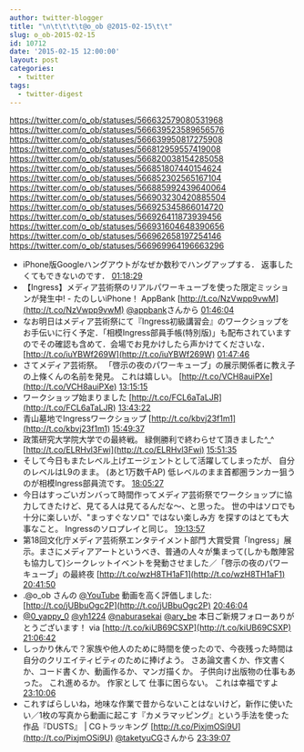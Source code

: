 ```yaml
---
author: twitter-blogger
title: "\n\t\t\t\t@o_ob @2015-02-15\t\t"
slug: o_ob-2015-02-15
id: 10712
date: '2015-02-15 12:00:00'
layout: post
categories:
  - twitter
tags:
  - twitter-digest
---
```


https://twitter.com/o_ob/statuses/566632579080531968 https://twitter.com/o_ob/statuses/566639523589656576 https://twitter.com/o_ob/statuses/566639950817275908 https://twitter.com/o_ob/statuses/566812959557419008 https://twitter.com/o_ob/statuses/566820038154285058 https://twitter.com/o_ob/statuses/566851807440154624 https://twitter.com/o_ob/statuses/566852302565167104 https://twitter.com/o_ob/statuses/566885992439640064 https://twitter.com/o_ob/statuses/566903230420885504 https://twitter.com/o_ob/statuses/566925345866014720 https://twitter.com/o_ob/statuses/566926411873939456 https://twitter.com/o_ob/statuses/566931604648390656 https://twitter.com/o_ob/statuses/566962658197254146 https://twitter.com/o_ob/statuses/566969964196663296  

*   iPhone版Googleハングアウトがなぜか数秒でハングアップする． 返事したくてもできないのです． [01:18:29](https://twitter.com/o_ob/statuses/566632579080531968)
*   【Ingress】メディア芸術祭のリアルパワーキューブを使った限定ミッションが発生中! - たのしいiPhone！ AppBank [http://t.co/NzVwpp9vwM](http://t.co/NzVwpp9vwM) [@appbank](https://twitter.com/appbank)さんから [01:46:04](https://twitter.com/o_ob/statuses/566639523589656576)
*   なお明日はメディア芸術祭にて『Ingress初級講習会』のワークショップをお手伝いに行く予定．「相模Ingress部員手帳(特別版)」も配布されていますのでその確認も含めて．会場でお見かけしたら声かけてくださいな． [http://t.co/iuYBWf269W](http://t.co/iuYBWf269W) [01:47:46](https://twitter.com/o_ob/statuses/566639950817275908)
*   さてメディア芸術祭。 「啓示の夜のパワーキューブ」の展示関係者に教え子の上條くんの名前を発見。 これは嬉しい。 [http://t.co/VCH8auiPXe](http://t.co/VCH8auiPXe) [13:15:15](https://twitter.com/o_ob/statuses/566812959557419008)
*   ワークショップ始まりました [http://t.co/FCL6aTaLJR](http://t.co/FCL6aTaLJR) [13:43:22](https://twitter.com/o_ob/statuses/566820038154285058)
*   青山墓地でIngressワークショップ [http://t.co/kbvj23f1m1](http://t.co/kbvj23f1m1) [15:49:37](https://twitter.com/o_ob/statuses/566851807440154624)
*   政策研究大学院大学での最終戦。 緑側勝利で終わらせて頂きました^_^ [http://t.co/ELRHvl3Fwi](http://t.co/ELRHvl3Fwi) [15:51:35](https://twitter.com/o_ob/statuses/566852302565167104)
*   そして今日もまたレベル上げエージェントとして活躍してしまったが、 自分のレベルはL9のまま。 (あと1万数千AP) 低レベルのまま首都圏ランカー狙うのが相模Ingress部員流です。 [18:05:27](https://twitter.com/o_ob/statuses/566885992439640064)
*   今日はすっごいガンバって時間作ってメディア芸術祭でワークショップに協力してきたけど、見てる人は見てるんだな〜、と思った。 世の中はソロでも十分に楽しいが、"まっすぐなソロ" ではない楽しみ方 を探すのはとても大事なこと。 Ingressのソロプレイと同じ。 [19:13:57](https://twitter.com/o_ob/statuses/566903230420885504)
*   第18回文化庁メディア芸術祭エンタテイメント部門 大賞受賞「Ingress」展示。まさにメディアアートというべき、普通の人々が集まって(しかも敵陣営も協力して)シークレットイベントを発動させました／「啓示の夜のパワーキューブ」の最終夜 [http://t.co/wzH8TH1aF1](http://t.co/wzH8TH1aF1) [20:41:50](https://twitter.com/o_ob/statuses/566925345866014720)
*   .@o_ob さんの [@YouTube](https://twitter.com/YouTube) 動画を高く評価しました: [http://t.co/jUBbuOgc2P](http://t.co/jUBbuOgc2P) [20:46:04](https://twitter.com/o_ob/statuses/566926411873939456)
*   [@0_yappy_0](https://twitter.com/0_yappy_0) [@yh1224](https://twitter.com/yh1224) [@naburasekai](https://twitter.com/naburasekai) [@ary_be](https://twitter.com/ary_be) 本日ご新規フォローありがとうございます！ via [http://t.co/kiUB69CSXP](http://t.co/kiUB69CSXP) [21:06:42](https://twitter.com/o_ob/statuses/566931604648390656)
*   しっかり休んで？家族や他人のために時間を使ったので、今夜残った時間は自分のクリエイティビティのために捧げよう。 さあ論文書くか、作文書くか、コード書くか、動画作るか、マンガ描くか。 子供向け出版物の仕事もあった。 これ進めるか。 作家として 仕事に困らない。 これは幸福ですよ [23:10:06](https://twitter.com/o_ob/statuses/566962658197254146)
*   これすばらしいね，地味な作業で昔からないことはないけど，新作に使いたい／1枚の写真から動画に起こす『カメラマッピング』という手法を使った作品『DUSTS』 | CGトラッキング [http://t.co/PixjmOSi9U](http://t.co/PixjmOSi9U) [@taketyuCG](https://twitter.com/taketyuCG)さんから [23:39:07](https://twitter.com/o_ob/statuses/566969964196663296)